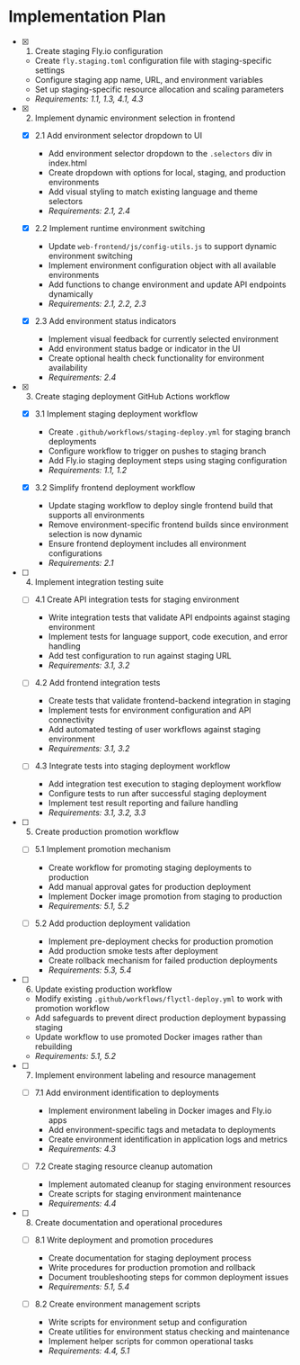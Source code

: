 # Implementation Plan

- [x] 1. Create staging Fly.io configuration
  - Create `fly.staging.toml` configuration file with staging-specific settings
  - Configure staging app name, URL, and environment variables
  - Set up staging-specific resource allocation and scaling parameters
  - _Requirements: 1.1, 1.3, 4.1, 4.3_

- [x] 2. Implement dynamic environment selection in frontend
  - [x] 2.1 Add environment selector dropdown to UI
    - Add environment selector dropdown to the `.selectors` div in index.html
    - Create dropdown with options for local, staging, and production environments
    - Add visual styling to match existing language and theme selectors
    - _Requirements: 2.1, 2.4_

  - [x] 2.2 Implement runtime environment switching
    - Update `web-frontend/js/config-utils.js` to support dynamic environment switching
    - Implement environment configuration object with all available environments
    - Add functions to change environment and update API endpoints dynamically
    - _Requirements: 2.1, 2.2, 2.3_

  - [x] 2.3 Add environment status indicators
    - Implement visual feedback for currently selected environment
    - Add environment status badge or indicator in the UI
    - Create optional health check functionality for environment availability
    - _Requirements: 2.4_

- [x] 3. Create staging deployment GitHub Actions workflow
  - [x] 3.1 Implement staging deployment workflow
    - Create `.github/workflows/staging-deploy.yml` for staging branch deployments
    - Configure workflow to trigger on pushes to staging branch
    - Add Fly.io staging deployment steps using staging configuration
    - _Requirements: 1.1, 1.2_

  - [x] 3.2 Simplify frontend deployment workflow
    - Update staging workflow to deploy single frontend build that supports all environments
    - Remove environment-specific frontend builds since environment selection is now dynamic
    - Ensure frontend deployment includes all environment configurations
    - _Requirements: 2.1_

- [ ] 4. Implement integration testing suite
  - [ ] 4.1 Create API integration tests for staging environment
    - Write integration tests that validate API endpoints against staging environment
    - Implement tests for language support, code execution, and error handling
    - Add test configuration to run against staging URL
    - _Requirements: 3.1, 3.2_

  - [ ] 4.2 Add frontend integration tests
    - Create tests that validate frontend-backend integration in staging
    - Implement tests for environment configuration and API connectivity
    - Add automated testing of user workflows against staging environment
    - _Requirements: 3.1, 3.2_

  - [ ] 4.3 Integrate tests into staging deployment workflow
    - Add integration test execution to staging deployment workflow
    - Configure tests to run after successful staging deployment
    - Implement test result reporting and failure handling
    - _Requirements: 3.1, 3.2, 3.3_

- [ ] 5. Create production promotion workflow
  - [ ] 5.1 Implement promotion mechanism
    - Create workflow for promoting staging deployments to production
    - Add manual approval gates for production deployment
    - Implement Docker image promotion from staging to production
    - _Requirements: 5.1, 5.2_

  - [ ] 5.2 Add production deployment validation
    - Implement pre-deployment checks for production promotion
    - Add production smoke tests after deployment
    - Create rollback mechanism for failed production deployments
    - _Requirements: 5.3, 5.4_

- [ ] 6. Update existing production workflow
  - Modify existing `.github/workflows/flyctl-deploy.yml` to work with promotion workflow
  - Add safeguards to prevent direct production deployment bypassing staging
  - Update workflow to use promoted Docker images rather than rebuilding
  - _Requirements: 5.1, 5.2_

- [ ] 7. Implement environment labeling and resource management
  - [ ] 7.1 Add environment identification to deployments
    - Implement environment labeling in Docker images and Fly.io apps
    - Add environment-specific tags and metadata to deployments
    - Create environment identification in application logs and metrics
    - _Requirements: 4.3_

  - [ ] 7.2 Create staging resource cleanup automation
    - Implement automated cleanup for staging environment resources
    - Create scripts for staging environment maintenance
    - _Requirements: 4.4_
- [ ] 8. Create documentation and operational procedures
  - [ ] 8.1 Write deployment and promotion procedures
    - Create documentation for staging deployment process
    - Write procedures for production promotion and rollback
    - Document troubleshooting steps for common deployment issues
    - _Requirements: 5.1, 5.4_

  - [ ] 8.2 Create environment management scripts
    - Write scripts for environment setup and configuration
    - Create utilities for environment status checking and maintenance
    - Implement helper scripts for common operational tasks
    - _Requirements: 4.4, 5.1_
